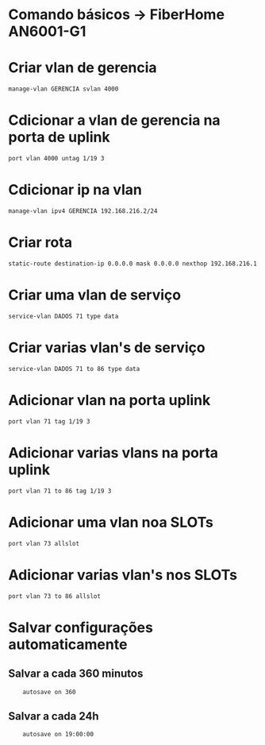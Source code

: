 # Comando básicos -> FiberHome AN6001-G1

# Criar vlan de gerencia
	manage-vlan GERENCIA svlan 4000

# Cdicionar a vlan de gerencia na porta de uplink
	port vlan 4000 untag 1/19 3

# Cdicionar ip na vlan
	manage-vlan ipv4 GERENCIA 192.168.216.2/24

# Criar rota
	static-route destination-ip 0.0.0.0 mask 0.0.0.0 nexthop 192.168.216.1

# Criar uma vlan de serviço
	service-vlan DADOS 71 type data

# Criar varias vlan's de serviço
	service-vlan DADOS 71 to 86 type data

# Adicionar vlan na porta uplink
	port vlan 71 tag 1/19 3

# Adicionar varias vlans na porta uplink
	port vlan 71 to 86 tag 1/19 3

# Adicionar uma vlan noa SLOTs
	port vlan 73 allslot

# Adicionar varias vlan's nos SLOTs
	port vlan 73 to 86 allslot

# Salvar configurações automaticamente
## Salvar a cada 360 minutos
		autosave on 360

## Salvar a cada 24h
		autosave on 19:00:00